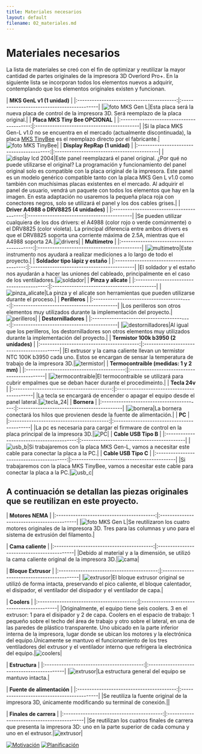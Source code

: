 ```yaml
---
title: Materiales necesarios
layout: default
filename: 02_materiales.md
--- 
```

# Materiales necesarios

La lista de materiales se creó con el fin de optimizar y reutilizar la mayor cantidad de partes originales de la impresora 3D Overlord Pro+. En la siguiente lista se incorporan todos los elementos nuevos a adquirir, contemplando que los elementos originales existen y funcionan.

|                             **MKS GenL v1 (1 unidad)**                            |
|:-----------------------------------------:|:-------------------------------------------|
|![foto MKS Gen L](./assets/img/MKS_GenLv1.jpg)|Esta placa será la nueva placa de control de la impresora 3D. Será reemplazo de la placa original.|
|                         **Placa MKS Tiny Bee OPCIONAL**                         |
|:-----------------------------------------:|:-------------------------------------------|
|Si la placa MKS Gen-L v1.0 no se encuentra en el mercado (actualmente discontinuada), la placa [MKS TinyBee](https://github.com/makerbase-mks/MKS-TinyBee) es el reemplazo directo por el fabricante.|![foto MKS TinyBee](./assets/img/mks_tinyBee.jpg)|
|                     **Display RepRap (1 unidad)**                         |
|:-----------------------------------------:|:-------------------------------------------|
|![display lcd 2004](./assets/img/display_reprap_2004.jpg)|Este panel reemplazará el panel original. ¿Por qué no puede utilizarse el original? La programación y funcionamiento del panel original solo es compatible con la placa original de la impresora. Este panel es un modelo genérico compatible tanto con la placa MKS Gen L v1.0 como también con muchísimas placas existentes en el mercado. Al adquirir el panel de usuario, vendrá un paquete con todos los elementos que hay en la imagen. En esta adaptación no usaremos la pequeña placa roja con conectores negros, solo se utilizará el panel y los dos cables grises.|
|                     **Driver A4988 o DRV8825 (4 unidades)**                         |
|:-----------------------------------------:|:-------------------------------------------|
|Se pueden utilizar cualquiera de los dos drivers: el A4988 (color rojo o verde comúnmente) o el DRV8825 (color violeta). La principal diferencia entre ambos drivers es que el DRV8825 soporta una corriente máxima de 2.5A, mientras que el A4988 soporta 2A.|![drivers](./assets/img/driver_a4988_drv8825.jpg)|
|                     **Multímetro**                         |
|:-----------------------------------------:|:-------------------------------------------|
|![multimetro](./assets/img/multimetro.jpg)|Este instrumento nos ayudará a realizar mediciones a lo largo de todo el proyecto.|
|                     **Soldador tipo lápiz y estaño**                         |
|:-----------------------------------------:|:-------------------------------------------|
|El soldador y el estaño nos ayudarán a hacer las uniones del cableado, principalmente en el caso de los ventiladores.|![soldador](./assets/img/soldador.jpg)|
|                     **Pinza y alicate**                         |
|:-----------------------------------------:|:-------------------------------------------|
|![pinza_alicate](./assets/img/pinza_alicate.jpg)|La pinza y el alicate son herramientas que pueden utilizarse durante el proceso.|
|                     **Perilleros**                         |
|:-----------------------------------------:|:-------------------------------------------|
|Los perilleros son otros elementos muy utilizados durante la implementación del proyecto.|![perilleros](./assets/img/perilleros.jpg)|
|                     **Destornilladores**                         |
|:-----------------------------------------:|:-------------------------------------------|
|![destornilladores](./assets/img/destornilladores.jpg)|Al igual que los perilleros, los destornilladores son otros elementos muy utilizados durante la implementación del proyecto.|
|                     **Termistor 100k b3950 (2 unidades)**                         |
|:-----------------------------------------:|:-------------------------------------------|
|El extrusor y la cama caliente llevan un termistor NTC 100K b3950 cada uno. Estos se encargan de sensar la temperatura de trabajo de la impresora 3D.|![termistor](./assets/img/termistor.jpg)|
|                     **Termocontraible (medidas: 1 y 2 mm)**                         |
|:-----------------------------------------:|:-------------------------------------------|
|![termocontraible](./assets/img/termocontraible.jpg)|El termocontraible se utilizará para cubrir empalmes que se deban hacer durante el procedimeinto.|
|                     **Tecla 24v**                         |
|:-----------------------------------------:|:-------------------------------------------|
|La tecla se encargará de encender o apagar el equipo desde el panel lateral.|![tecla_24](./assets/img/tecla_24.jpg)|
|                     **Bornera**                         |
|:-----------------------------------------:|:-------------------------------------------|
|![bornera](./assets/img/bornera.jpg)|La bornera conectará los hilos que provienen desde la fuente de alimentación.|
|                     **PC**                         |
|:-----------------------------------------:|:-------------------------------------------|
|La pc es necesaria para cargar el firmware de control en la placa principal de la impresora 3D.|![PC](./assets/img/notebook.jpeg)|
|                     **Cable USB Tipo B**                         |
|:-----------------------------------------:|:-------------------------------------------|
|![usb_b](./assets/img/usb_b.jpg)|Si trabajaremos con la placa MKS Gen-L, vamos a necesitar este cable para conectar la placa a la PC.|
|                     **Cable USB Tipo C**                         |
|:-----------------------------------------:|:-------------------------------------------|
|Si trabajaremos con la placa MKS TinyBee, vamos a necesitar este cable para conectar la placa a la PC.|![usb_c](./assets/img/usb_c.jpg)|


## A continuación se detallan las piezas originales que se reutilizan en este proyecto.


|                   **Motores NEMA**                               |
|:-----------------------------------------:|:-------------------------------------------|
|![foto MKS Gen L](./assets/img/nema.jpg)|Se reutilizaron los cuatro motores originales de la impresora 3D. Tres para las columnas y uno para el sistema de extrusión del filamento.|

|                     **Cama caliente**                            |
|:-----------------------------------------:|:-------------------------------------------|
|Debido al material y a la dimensión, se utilizó la cama caliente original de la impresora 3D.|![cama](./assets/img/cama.JPG)|

|                     **Bloque Extrusor**                          |
|:-----------------------------------------:|:-------------------------------------------|
|![extrusor](./assets/img/extrusor.jpg)|El bloque extrusor original se utilizó de forma intacta, preservando el pico caliente, el bloque calentador, el disipador, el ventilador del disipador y el ventilador de capa.|


|                     **Coolers**                          |
|:-----------------------------------------:|:-------------------------------------------|
|Originalmente, el equipo tiene seis coolers. 3 en el extrusor: 1 para el disipador y 2 de capa. Coolers en el espacio de trabajo: 1 pequeño sobre el techo del área de trabajo y otro sobre el lateral, en una de las paredes de plástico transparente. Uno ubicado en la parte inferior interna de la impresora, lugar donde se ubican los motores y la electrónica del equipo.Únicamente se mantuvo el funcionamiento de los tres ventiladores del extrusor y el ventilador interno que refrigera la electrónica del equipo.|![coolers](./assets/img/coolers.jpg)|

|                     **Estructura**                          |
|:-----------------------------------------:|:-------------------------------------------|
|![extrusor](./assets/img/overlord1.jpg)|La estructura general del equipo se mantuvo intacta.|

|                     **Fuente de alimentación**                          |
|:-----------------------------------------:|:-------------------------------------------|
|Se reutiliza la fuente original de la impresora 3D, únicamente modificando su terminal de conexión.||

|                     **Finales de carrera**                          |
|:-----------------------------------------:|:-------------------------------------------|
|Se reutilizan los cuatros finales de carrera que presenta la impresora 3D: uno en la parte superior de cada comuna y uno en el extrusor.|![extrusor](./assets/img/final_carrera.jpg)|


[![Motivación](./assets/img/boton1.jpg)](./01_motivacion.html) [![Planificación](./assets/img/boton3.jpg)](./03_planificacion.html)